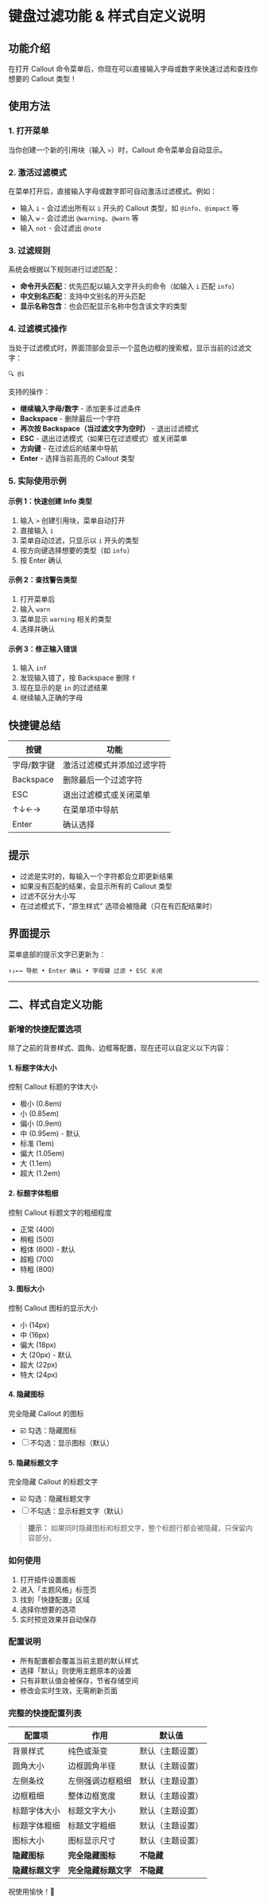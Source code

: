 # 键盘过滤功能 & 样式自定义说明

## 功能介绍

在打开 Callout 命令菜单后，你现在可以直接输入字母或数字来快速过滤和查找你想要的 Callout 类型！

## 使用方法

### 1. 打开菜单
当你创建一个新的引用块（输入 `>`）时，Callout 命令菜单会自动显示。

### 2. 激活过滤模式
在菜单打开后，直接输入字母或数字即可自动激活过滤模式。例如：
- 输入 `i` - 会过滤出所有以 `i` 开头的 Callout 类型，如 `@info`、`@impact` 等
- 输入 `w` - 会过滤出 `@warning`、`@warn` 等
- 输入 `not` - 会过滤出 `@note`

### 3. 过滤规则
系统会根据以下规则进行过滤匹配：
- **命令开头匹配**：优先匹配以输入文字开头的命令（如输入 `i` 匹配 `info`）
- **中文别名匹配**：支持中文别名的开头匹配
- **显示名称包含**：也会匹配显示名称中包含该文字的类型

### 4. 过滤模式操作
当处于过滤模式时，界面顶部会显示一个蓝色边框的搜索框，显示当前的过滤文字：

```
🔍 @i
```

支持的操作：
- **继续输入字母/数字** - 添加更多过滤条件
- **Backspace** - 删除最后一个字符
- **再次按 Backspace（当过滤文字为空时）** - 退出过滤模式
- **ESC** - 退出过滤模式（如果已在过滤模式）或关闭菜单
- **方向键** - 在过滤后的结果中导航
- **Enter** - 选择当前高亮的 Callout 类型

### 5. 实际使用示例

#### 示例 1：快速创建 Info 类型
1. 输入 `>` 创建引用块，菜单自动打开
2. 直接输入 `i`
3. 菜单自动过滤，只显示以 `i` 开头的类型
4. 按方向键选择想要的类型（如 `info`）
5. 按 Enter 确认

#### 示例 2：查找警告类型
1. 打开菜单后
2. 输入 `warn`
3. 菜单显示 `warning` 相关的类型
4. 选择并确认

#### 示例 3：修正输入错误
1. 输入 `inf`
2. 发现输入错了，按 Backspace 删除 `f`
3. 现在显示的是 `in` 的过滤结果
4. 继续输入正确的字母

## 快捷键总结

| 按键 | 功能 |
|------|------|
| 字母/数字键 | 激活过滤模式并添加过滤字符 |
| Backspace | 删除最后一个过滤字符 |
| ESC | 退出过滤模式或关闭菜单 |
| ↑↓←→ | 在菜单项中导航 |
| Enter | 确认选择 |

## 提示

- 过滤是实时的，每输入一个字符都会立即更新结果
- 如果没有匹配的结果，会显示所有的 Callout 类型
- 过滤不区分大小写
- 在过滤模式下，"原生样式" 选项会被隐藏（只在有匹配结果时）

## 界面提示

菜单底部的提示文字已更新为：
```
↑↓←→ 导航 • Enter 确认 • 字母键 过滤 • ESC 关闭
```

---

## 二、样式自定义功能

### 新增的快捷配置选项

除了之前的背景样式、圆角、边框等配置，现在还可以自定义以下内容：

#### 1. **标题字体大小**
控制 Callout 标题的字体大小
- 极小 (0.8em)
- 小 (0.85em)
- 偏小 (0.9em)
- 中 (0.95em) - 默认
- 标准 (1em)
- 偏大 (1.05em)
- 大 (1.1em)
- 超大 (1.2em)

#### 2. **标题字体粗细**
控制 Callout 标题文字的粗细程度
- 正常 (400)
- 稍粗 (500)
- 粗体 (600) - 默认
- 超粗 (700)
- 特粗 (800)

#### 3. **图标大小**
控制 Callout 图标的显示大小
- 小 (14px)
- 中 (16px)
- 偏大 (18px)
- 大 (20px) - 默认
- 超大 (22px)
- 特大 (24px)

#### 4. **隐藏图标**
完全隐藏 Callout 的图标
- ☑️ 勾选：隐藏图标
- ☐ 不勾选：显示图标（默认）

#### 5. **隐藏标题文字**
完全隐藏 Callout 的标题文字
- ☑️ 勾选：隐藏标题文字
- ☐ 不勾选：显示标题文字（默认）

> **提示：** 如果同时隐藏图标和标题文字，整个标题行都会被隐藏，只保留内容部分。

### 如何使用

1. 打开插件设置面板
2. 进入「主题风格」标签页
3. 找到「快捷配置」区域
4. 选择你想要的选项
5. 实时预览效果并自动保存

### 配置说明

- 所有配置都会覆盖当前主题的默认样式
- 选择「默认」则使用主题原本的设置
- 只有非默认值会被保存，节省存储空间
- 修改会实时生效，无需刷新页面

### 完整的快捷配置列表

| 配置项 | 作用 | 默认值 |
|--------|------|--------|
| 背景样式 | 纯色或渐变 | 默认（主题设置） |
| 圆角大小 | 边框圆角半径 | 默认（主题设置） |
| 左侧条纹 | 左侧强调边框粗细 | 默认（主题设置） |
| 边框粗细 | 整体边框宽度 | 默认（主题设置） |
| 标题字体大小 | 标题文字大小 | 默认（主题设置） |
| 标题字体粗细 | 标题文字粗细 | 默认（主题设置） |
| 图标大小 | 图标显示尺寸 | 默认（主题设置） |
| **隐藏图标** | **完全隐藏图标** | **不隐藏** |
| **隐藏标题文字** | **完全隐藏标题文字** | **不隐藏** |

祝使用愉快！🎉

